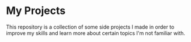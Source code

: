 # My Projects

This repository is a collection of some side projects I made in order to improve my skills and learn more about certain topics I'm not familiar with.
